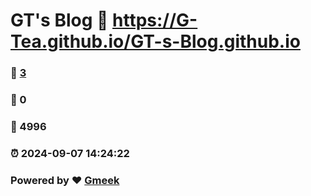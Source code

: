 # GT's Blog :link: https://G-Tea.github.io/GT-s-Blog.github.io 
### :page_facing_up: [3](https://G-Tea.github.io/GT-s-Blog.github.io/tag.html) 
### :speech_balloon: 0 
### :hibiscus: 4996 
### :alarm_clock: 2024-09-07 14:24:22 
### Powered by :heart: [Gmeek](https://github.com/Meekdai/Gmeek)
